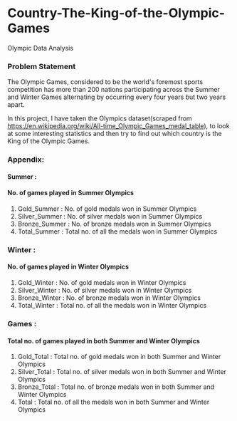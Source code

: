 # Country-The-King-of-the-Olympic-Games
Olympic Data Analysis



### Problem Statement
The Olympic Games, considered to be the world's foremost sports competition has more than 200 nations participating across the Summer and Winter Games alternating by occurring every four years but two years apart.

In this project, I have taken the Olympics dataset(scraped from https://en.wikipedia.org/wiki/All-time_Olympic_Games_medal_table), to look at some interesting statistics and then try to find out which country is the King of the Olympic Games.



### Appendix:

####  Summer	:	
#### No. of games played in Summer Olympics
1. Gold_Summer	:	No. of gold medals won in Summer Olympics
2. Silver_Summer	:	No. of silver medals won in Summer Olympics
3. Bronze_Summer	:	No. of bronze medals won in Summer Olympics
4. Total_Summer	:	Total no. of all the medals won in Summer Olympics


### Winter	:	
#### No. of games played in Winter Olympics
1. Gold_Winter	:	No. of gold medals won in Winter Olympics
2. Silver_Winter	:	No. of silver medals won in Winter Olympics
3. Bronze_Winter	:	No. of bronze medals won in Winter Olympics
4. Total_Winter	:	Total no. of all the medals won in Winter Olympics


### Games	:	
#### Total no. of games played in both Summer and Winter Olympics
1. Gold_Total	:	Total no. of gold medals won in both Summer and Winter Olympics
2. Silver_Total	:	Total no. of silver medals won in both Summer and Winter Olympics
3. Bronze_Total	:	Total no. of bronze medals won in both Summer and Winter Olympics
4. Total	:	Total no. of all the medals won in both Summer and Winter Olympics

